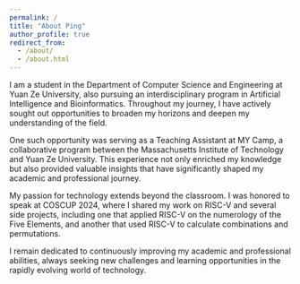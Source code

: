 ```yaml
---
permalink: /
title: "About Ping"
author_profile: true
redirect_from: 
  - /about/
  - /about.html
---
```


I am a student in the Department of Computer Science and Engineering at Yuan Ze University, also pursuing an interdisciplinary program in Artificial Intelligence and Bioinformatics. Throughout my journey, I have actively sought out opportunities to broaden my horizons and deepen my understanding of the field.

One such opportunity was serving as a Teaching Assistant at MY Camp, a collaborative program between the Massachusetts Institute of Technology and Yuan Ze University. This experience not only enriched my knowledge but also provided valuable insights that have significantly shaped my academic and professional journey.

My passion for technology extends beyond the classroom. I was honored to speak at COSCUP 2024, where I shared my work on RISC-V and several side projects, including one that applied RISC-V on the numerology of the Five Elements, and another that used RISC-V to calculate combinations and permutations.

I remain dedicated to continuously improving my academic and professional abilities, always seeking new challenges and learning opportunities in the rapidly evolving world of technology.
